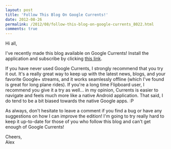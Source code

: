 ```yaml
---
layout: post
title: 'Follow This Blog On Google Currents!'
date: 2012-08-26
permalink: /2012/08/follow-this-blog-on-google-currents_8022.html
comments: true
---
```


Hi all,

I've recently made this blog available on Google Currents! Install the application and
subscribe by clicking [this link](https://www.google.com/producer/editions/CAow5Ir3AQ/android_design_patterns).

If you have never used Google Currents, I strongly recommend that you try it out. It's a
really great way to keep up with the latest news, blogs, and your favorite Google+ streams,
and it works seamlessly offline (which I've found is great for long plane rides). If you're
a long time Flipboard user, I recommend you give it a try as well... in my opinion, Currents
is easier to navigate and feels much more like a native Android application. That said,
I do tend to be a bit biased towards the native Google apps. :P

<!--more-->

As always, don't hesitate to leave a comment if you find a bug or have any suggestions on
how I can improve the edition! I'm going to try really hard to keep it up-to-date for those
of you who follow this blog and can't get enough of Google Currents!

Cheers,<br>
Alex